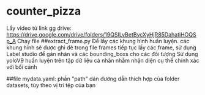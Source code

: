 # counter_pizza
Lấy video từ link gg drive: https://drive.google.com/drive/folders/19QSILvBetBvcXyHjR85DahatiHOQSp_A
Chạy file
##extract_frame.py
Để lấy các khung hình huấn luyện.
các khung hình sẽ được ghi đè trong file frames
tiếp tục lấy các frame, sử dụng Label studio để gán nhãn và các bounding_boxs cho các đối tượng
Sử dụng yoloV9 huấn luyện trên tập dữ liệu cá nhân nhằm nhận diện cụ thể chính xác với bối cảnh

##file mydata.yaml:
phần "path" dán đường dẫn thích hợp của folder datasets, tùy theo vị trí tệp của bạn
